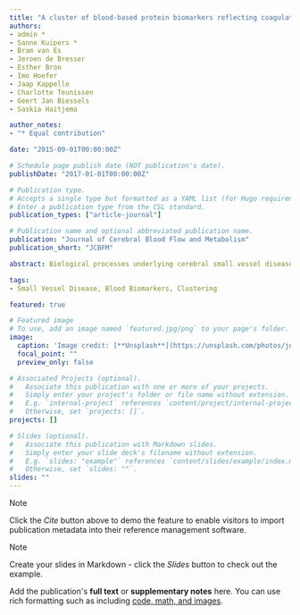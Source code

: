 ```yaml
---
title: "A cluster of blood-based protein biomarkers reflecting coagulation relates to the burden of cerebral small vessel disease"
authors:
- admin *
- Sanne Kuipers *
- Bram van Es
- Jeroen de Bresser
- Esther Bron
- Imo Hoefer
- Jaap Kappelle
- Charlotte Teunissen
- Geert Jan Biessels
- Saskia Haitjema

author_notes:
- "* Equal contribution"

date: "2015-09-01T00:00:00Z"

# Schedule page publish date (NOT publication's date).
publishDate: "2017-01-01T00:00:00Z"

# Publication type.
# Accepts a single type but formatted as a YAML list (for Hugo requirements).
# Enter a publication type from the CSL standard.
publication_types: ["article-journal"]

# Publication name and optional abbreviated publication name.
publication: "Journal of Cerebral Blood Flow and Metabolism"
publication_short: "JCBFM"

abstract: Biological processes underlying cerebral small vessel disease (cSVD) are largely unknown. We hypothesized that identification of clusters of inter-related bood-based biomarkers that are associated with the burden of cSVD provides leads on underlying biological processes. In 494 participants (mean age 67.6 ± 8.7 years; 36% female; 75% cardiovascular diseases; 25% reference participants) we assessed the relation between 92 blood-based biomarkers from the OLINK cardiovascular III panel and cSVD, using cluster-based analyses. We focused particularly on white matter hyperintensities (WMH). Nineteen biomarkers individually correlated with WMH ratio (r range: 0.16–0.27, Bonferroni corrected p-values <0.05), of which sixteen biomarkers formed one biomarker cluster. Pathway analysis showed that this biomarker cluster predominantly reflected coagulation processes. This cluster related also significantly to other cSVD manifestations (lacunar infarcts, microbleeds, and enlarged perivascular spaces), which supports generalizability beyond WMHs. To study possible causal effects of biological processes reflected by the cluster we performed a mediation analysis that showed a mediation effect of the cluster on the relation between age and WMH ratio (proportion mediated 17%), and hypertension and WMH-volume (proportion mediated 21%). In conclusion, we identified a cluster of blood-based biomarkers reflecting coagulation, that is related to manifestations of cSVD, corroborating involvement of coagulation abnormalities in the etiology of cSVD.

tags:
- Small Vessel Disease, Blood Biomarkers, Clustering

featured: true

# Featured image
# To use, add an image named `featured.jpg/png` to your page's folder. 
image:
  caption: 'Image credit: [**Unsplash**](https://unsplash.com/photos/jdD8gXaTZsc)'
  focal_point: ""
  preview_only: false

# Associated Projects (optional).
#   Associate this publication with one or more of your projects.
#   Simply enter your project's folder or file name without extension.
#   E.g. `internal-project` references `content/project/internal-project/index.md`.
#   Otherwise, set `projects: []`.
projects: []

# Slides (optional).
#   Associate this publication with Markdown slides.
#   Simply enter your slide deck's filename without extension.
#   E.g. `slides: "example"` references `content/slides/example/index.md`.
#   Otherwise, set `slides: ""`.
slides: ""
---
```


> [!NOTE]
> Click the *Cite* button above to demo the feature to enable visitors to import publication metadata into their reference management software.

> [!NOTE]
> Create your slides in Markdown - click the *Slides* button to check out the example.

Add the publication's **full text** or **supplementary notes** here. You can use rich formatting such as including [code, math, and images](https://docs.hugoblox.com/content/writing-markdown-latex/).
